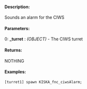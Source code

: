#### Description:
Sounds an alarm for the CIWS

#### Parameters:
0: **_turret** : *(OBJECT)* - The CIWS turret

#### Returns:
NOTHING

#### Examples:
```sqf
[turret1] spawn KISKA_fnc_ciwsAlarm;
```

